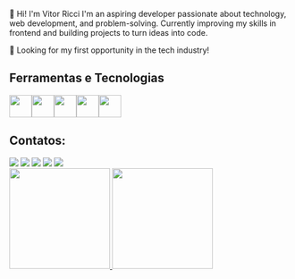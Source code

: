 👋 Hi! I'm Vitor Ricci
I'm an aspiring developer passionate about technology, web development, and problem-solving.
Currently improving my skills in frontend and building projects to turn ideas into code.

🚀 Looking for my first opportunity in the tech industry!

## Ferramentas e Tecnologias

<img loading = "lazy" src="https://cdn.jsdelivr.net/gh/devicons/devicon@latest/icons/css3/css3-original.svg" width="40" height="40"/><img loading = "lazy" src="https://cdn.jsdelivr.net/gh/devicons/devicon@latest/icons/html5/html5-original.svg" width="40" height="40"/><img loading = "lazy" src="https://cdn.jsdelivr.net/gh/devicons/devicon@latest/icons/javascript/javascript-original.svg" width="40" height="40"/><img loading = "lazy" src="https://cdn.jsdelivr.net/gh/devicons/devicon@latest/icons/react/react-original-wordmark.svg" width="40" height="40"/><img loading = "lazy" src="https://cdn.jsdelivr.net/gh/devicons/devicon@latest/icons/wordpress/wordpress-original.svg" width="40" height="40"/>

## Contatos:
<div>
<a href="[https://www.youtube.com/@sualolifavorita6351]" target="_blank"><img loading="lazy" src="https://img.shields.io/badge/YouTube-FF0000?style=for-the-badge&logo=youtube&logoColor=white" target="_blank"></a>
<a href="https://instagram.com/vit.oricci" target="_blank"><img loading="lazy" src="https://img.shields.io/badge/-Instagram-%23E4405F?style=for-the-badge&logo=instagram&logoColor=white" target="_blank"></a>
<a href="https://www.twitch.tv/sua_loli_favorita" target="_blank"><img loading="lazy" src="https://img.shields.io/badge/Twitch-9146FF?style=for-the-badge&logo=twitch&logoColor=white" target="_blank"></a>
<a href = "vitor.ricci@sou.unifal-mg.edu.br"><img loading="lazy" src="https://img.shields.io/badge/Gmail-D14836?style=for-the-badge&logo=gmail&logoColor=white" target="_blank"></a>
<a href="https://www.linkedin.com/in/vitor-ricci-394892211/" target="_blank"><img loading="lazy" src="https://img.shields.io/badge/-LinkedIn-%230077B5?style=for-the-badge&logo=linkedin&logoColor=white" target="_blank"></a>   
</div>

<div>
<a href="https://github.com/VitRicci">
<img loading="lazy" height="180em" src="https://github-readme-stats.vercel.app/api/top-langs/VitRiccii&layout=compact&langs_count=7&theme=dracula"/>
<img loading="lazy" height="180em" src="https://github-readme-stats.vercel.app/api?username=VitRicci&show_icons=true&theme=dracula&include_all_commits=true&count_private=true"/>
</div>
